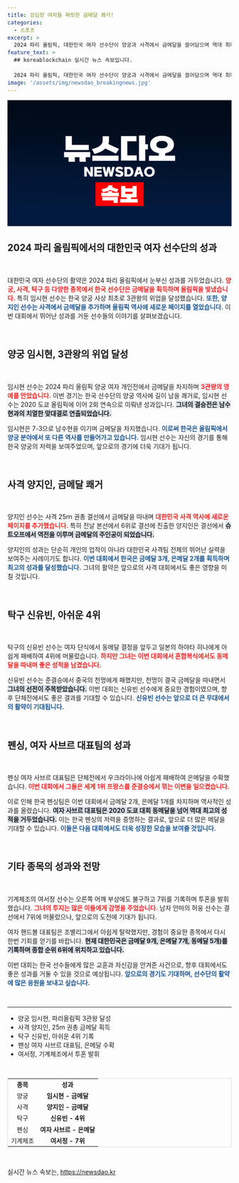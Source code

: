 ```yaml
---
title: 강심장 여자들 짜릿한 금메달 쾌거!
categories:
  - 스포츠
excerpt: >
  2024 파리 올림픽, 대한민국 여자 선수단이 양궁과 사격에서 금메달을 쓸어담으며 역대 최다 메달을 기록! 임시현 3관왕, 양지인 금빛 사격, 신유빈도 단체전에 도전! 클릭하세요!
feature_text: >
  ## koreablockchain 실시간 뉴스 속보입니다.

  2024 파리 올림픽, 대한민국 여자 선수단이 양궁과 사격에서 금메달을 쓸어담으며 역대 최다 메달을 기록! 임시현 3관왕, 양지인 금빛 사격, 신유빈도 단체전에 도전! 클릭하세요!
image: '/assets/img/newsdao_breakingnews.jpg'
---
```


<p><img src="/assets/img/newsdao_breakingnews.jpg" alt="koreablockchain 속보" /></p>

<h2 data-ke-size="size26">2024 파리 올림픽에서의 대한민국 여자 선수단의 성과</h2>

<p data-ke-size="size16">&nbsp;</p>

<p>대한민국 여자 선수단의 활약은 2024 파리 올림픽에서 눈부신 성과를 거두었습니다. <b><span style="color: #ee2323;">양궁, 사격, 탁구 등 다양한 종목에서 한국 선수단은 금메달을 획득하며 올림픽을 빛냈습니다.</span></b> 특히 임시현 선수는 한국 양궁 사상 최초로 3관왕의 위업을 달성했습니다. <b><span style="color: #1a5490;">또한, 양지인 선수는 사격에서 금메달을 추가하며 올림픽 역사에 새로운 페이지를 열었습니다.</span></b> 이번 대회에서 뛰어난 성과를 거둔 선수들의 이야기를 살펴보겠습니다.</p>

<p data-ke-size="size16">&nbsp;</p>

<h2 data-ke-size="size26">양궁 임시현, 3관왕의 위업 달성</h2>

<p data-ke-size="size16">&nbsp;</p>

<p>임시현 선수는 2024 파리 올림픽 양궁 여자 개인전에서 금메달을 차지하며 <b><span style="color: #ee2323;">3관왕의 영예를 안았습니다.</span></b> 이번 경기는 한국 선수단의 양궁 역사에 길이 남을 쾌거로, 임시현 선수는 2020 도쿄 올림픽에 이어 2회 연속으로 이뤄낸 성과입니다. <b><span style="background-color: #21538527;">그녀의 결승전은 남수현과의 치열한 맞대결로 연출되었습니다.</span></b> </p>

<p>임시현은 7-3으로 남수현을 이기며 금메달을 차지했습니다. <b><span style="color: #1a5490;">이로써 한국은 올림픽에서 양궁 분야에서 또 다른 역사를 만들어가고 있습니다.</span></b> 임시현 선수는 자신의 경기를 통해 한국 양궁의 저력을 보여주었으며, 앞으로의 경기에 더욱 기대가 됩니다.</p>

<p data-ke-size="size16">&nbsp;</p>

<h2 data-ke-size="size26">사격 양지인, 금메달 쾌거</h2>

<p data-ke-size="size16">&nbsp;</p>

<p>양지인 선수는 사격 25ｍ 권총 결선에서 금메달을 따내며 <b><span style="color: #ee2323;">대한민국 사격 역사에 새로운 페이지를 추가했습니다.</span></b> 특히 전날 본선에서 6위로 결선에 진출한 양지인은 결선에서 <b><span style="background-color: #21538527;">슈트오프에서 역전을 이루며 금메달의 주인공이 되었습니다.</span></b> </p>

<p>양지인의 성과는 단순히 개인의 업적이 아니라 대한민국 사격팀 전체의 뛰어난 실력을 보여주는 사례이기도 합니다. <b><span style="color: #1a5490;">이번 대회에서 한국은 금메달 3개, 은메달 2개를 획득하며 최고의 성과를 달성했습니다.</span></b> 그녀의 활약은 앞으로의 사격 대회에서도 좋은 영향을 미칠 것입니다.</p>

<p data-ke-size="size16">&nbsp;</p>

<h2 data-ke-size="size26">탁구 신유빈, 아쉬운 4위</h2>

<p data-ke-size="size16">&nbsp;</p>

<p>탁구의 신유빈 선수는 여자 단식에서 동메달 결정을 앞두고 일본의 하야타 히나에게 아쉽게 패배하여 4위에 머물렀습니다. <b><span style="color: #ee2323;">하지만 그녀는 이번 대회에서 혼합복식에서도 동메달을 따내며 좋은 성적을 남겼습니다.</span></b> </p>

<p>신유빈 선수는 준결승에서 중국의 천멍에게 패했지만, 천멍이 결국 금메달을 따내면서 <b><span style="background-color: #21538527;">그녀의 선전이 주목받았습니다.</span></b> 이번 대회는 신유빈 선수에게 중요한 경험이였으며, 향후 단체전에서도 좋은 결과를 기대할 수 있습니다. <b><span style="color: #1a5490;">신유빈 선수는 앞으로 더 큰 무대에서의 활약이 기대됩니다.</span></b></p>

<p data-ke-size="size16">&nbsp;</p>

<h2 data-ke-size="size26">펜싱, 여자 사브르 대표팀의 성과</h2>

<p data-ke-size="size16">&nbsp;</p>

<p>펜싱 여자 사브르 대표팀은 단체전에서 우크라이나에 아쉽게 패배하여 은메달을 수확했습니다. <b><span style="color: #ee2323;">이번 대회에서 그들은 세계 1위 프랑스를 준결승에서 꺾는 이변을 일으켰습니다.</span></b> </p>

<p>이로 인해 한국 펜싱팀은 이번 대회에서 금메달 2개, 은메달 1개를 차지하며 역사적인 성과를 올렸습니다. <b><span style="background-color: #21538527;">여자 사브르 대표팀은 2020 도쿄 대회 동메달을 넘어 역대 최고의 성적을 거두었습니다.</span></b> 이는 한국 펜싱의 저력을 증명하는 결과로, 앞으로 더 많은 메달을 기대할 수 있습니다. <b><span style="color: #1a5490;">이들은 다음 대회에서도 더욱 성장한 모습을 보여줄 것입니다.</span></b></p>

<p data-ke-size="size16">&nbsp;</p>

<h2 data-ke-size="size26">기타 종목의 성과와 전망</h2>

<p data-ke-size="size16">&nbsp;</p>

<p>기계체조의 여서정 선수는 오른쪽 어깨 부상에도 불구하고 7위를 기록하며 투혼을 발휘했습니다. <b><span style="color: #ee2323;">그녀의 투지는 많은 이들에게 감명을 주었습니다.</span></b> 남자 안마의 허웅 선수는 결선에서 7위에 머물렀으나, 앞으로의 도전에 기대가 됩니다.</p>

<p>여자 핸드볼 대표팀은 조별리그에서 아쉽게 탈락했지만, 경험이 중요한 종목에서 다시 한번 기회를 얻기를 바랍니다. <b><span style="background-color: #21538527;">현재 대한민국은 금메달 9개, 은메달 7개, 동메달 5개)를 기록하며 종합 순위 6위에 위치하고 있습니다.</span></b> </p>

<p>이번 대회는 한국 선수들에게 많은 교훈과 자신감을 안겨준 사건으로, 향후 대회에서도 좋은 성과를 거둘 수 있을 것으로 예상됩니다. <b><span style="color: #1a5490;">앞으로의 경기도 기대하며, 선수단의 활약에 많은 응원을 보내고 싶습니다.</span></b></p>

<p data-ke-size="size16">&nbsp;</p>

<hr>

<ul>
    <li>양궁 임시현, 파리올림픽 3관왕 달성</li>
    <li>사격 양지인, 25m 권총 금메달 획득</li>
    <li>탁구 신유빈, 아쉬운 4위 기록</li>
    <li>펜싱 여자 사브르 대표팀, 은메달 수확</li>
    <li>여서정, 기계체조에서 투혼 발휘</li>
</ul>

<p data-ke-size="size16">&nbsp;</p>

<table style="width: 100%; border: 1px solid #ddd;">
    <tr>
        <td style="text-align: center; height: 17px;"><b>종목</b></td>
        <td style="text-align: center; height: 17px;"><b>성과</b></td>
    </tr>
    <tr>
        <td style="text-align: center; height: 17px;">양궁</td>
        <td style="text-align: center; height: 17px;"><b>임시현 - 금메달</b></td>
    </tr>
    <tr>
        <td style="text-align: center; height: 17px;">사격</td>
        <td style="text-align: center; height: 17px;"><b>양지인 - 금메달</b></td>
    </tr>
    <tr>
        <td style="text-align: center; height: 17px;">탁구</td>
        <td style="text-align: center; height: 17px;"><b>신유빈 - 4위</b></td>
    </tr>
    <tr>
        <td style="text-align: center; height: 17px;">펜싱</td>
        <td style="text-align: center; height: 17px;"><b>여자 사브르 - 은메달</b></td>
    </tr>
    <tr>
        <td style="text-align: center; height: 17px;">기계체조</td>
        <td style="text-align: center; height: 17px;"><b>여서정 - 7위</b></td>
    </tr>
</table>

<p data-ke-size="size16">&nbsp;</p>
실시간 뉴스 속보는, <a href="https://newsdao.kr" rel="dofollow">https://newsdao.kr</a>


